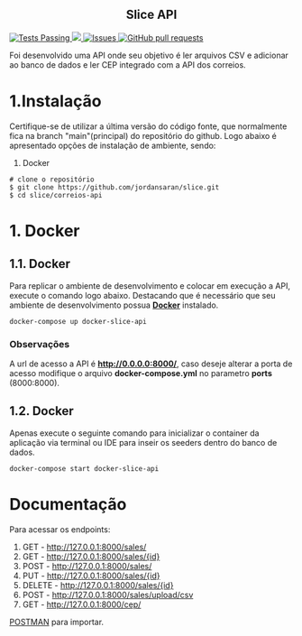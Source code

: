 <p align="center">
    <h2 align="center">
        Slice API
    </h2>
    <a href="https://github.com/jordansaran/stationery-shop-api/actions">
      <img alt="Tests Passing" src="https://github.com/jordansaran/slice/workflows/slice-test-coverage/badge.svg" />
    </a>
    <a href="https://codecov.io/gh/jordansaran/sales-api">
      <img src="https://codecov.io/gh/jordansaran/stationery-shop-api/branch/main/graph/badge.svg" />
    </a>
    <a href="https://github.com/jordansaran/stationery-shop-api/issues">
      <img alt="Issues" src="https://img.shields.io/github/issues/jordansaran/slice?color=0088ff" />
    </a>
    <a href="https://github.com/jordansaran/stationery-shop-api/pulls">
      <img alt="GitHub pull requests" src="https://img.shields.io/github/issues-pr/jordansaran/slice?color=0088ff" />
    </a>
</p>

Foi desenvolvido uma API onde seu objetivo é ler arquivos CSV e adicionar ao banco de dados e ler CEP integrado com a API dos correios.

# 1.Instalação
Certifique-se de utilizar a última versão do código fonte, que normalmente fica na branch "main"(principal) do repositório do github.
Logo abaixo é apresentado opções de instalação de ambiente, sendo:
1. Docker

````shell
# clone o repositório
$ git clone https://github.com/jordansaran/slice.git
$ cd slice/correios-api
````

# 1. Docker

## 1.1. Docker

Para replicar o ambiente de desenvolvimento e colocar em execução a API, execute o comando logo abaixo.
Destacando que é necessário que seu ambiente de desenvolvimento possua [**Docker**](https://www.docker.com/products/docker-desktop/) instalado.
```
docker-compose up docker-slice-api
```
### Observações
A url de acesso a API é **http://0.0.0.0:8000/**, caso deseje alterar a porta de acesso modifique
o arquivo **docker-compose.yml** no parametro **ports** (8000:8000).

## 1.2. Docker
Apenas execute o seguinte comando para inicializar o container da aplicação via terminal ou IDE para inseir os seeders dentro do banco de dados.
````shell
docker-compose start docker-slice-api
````

# Documentação

Para acessar os endpoints:

1. GET - http://127.0.0.1:8000/sales/
2. GET - http://127.0.0.1:8000/sales/{id}
3. POST - http://127.0.0.1:8000/sales/
4. PUT - http://127.0.0.1:8000/sales/{id}
5. DELETE - http://127.0.0.1:8000/sales/{id}
6. POST - http://127.0.0.1:8000/sales/upload/csv
7. GET - http://127.0.0.1:8000/cep/

[POSTMAN](Slice.postman_collection.json) para importar.